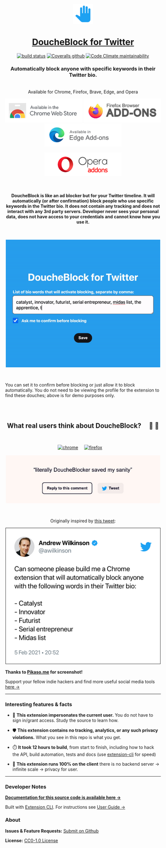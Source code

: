 <p align="center">
  <a href="https://chrome.google.com/webstore/detail/eeledoologbepiegnccedjigjkblhmhi">
    <img alt="DoucheBlock for Twitter" 
    src="https://raw.githubusercontent.com/MobileFirstLLC/doucheblock/master/assets/img/128x128.png" width="64" />
  </a>
</p>
<h1 align="center">
  <a href="https://chrome.google.com/webstore/detail/eeledoologbepiegnccedjigjkblhmhi">DoucheBlock for Twitter</a>
</h1>

<p align="center">
<a href="https://travis-ci.com/github/MobileFirstLLC/doucheblock"><img alt="build status" src="https://travis-ci.com/MobileFirstLLC/doucheblock.svg?branch=master"></a> <a href="https://coveralls.io/github/MobileFirstLLC/doucheblock"><img alt="Coveralls github" src="https://img.shields.io/coveralls/github/MobileFirstLLC/doucheblock"></a> <a href="https://codeclimate.com/github/MobileFirstLLC/doucheblock/maintainability"><img alt="Code Climate maintainability" src="https://img.shields.io/codeclimate/maintainability/MobileFirstLLC/doucheblock"></a>
</P>  

<h3 align="center">
  Automatically block anyone with specific keywords in their Twitter bio.<br/><br/>
</h3>

<p align="center">Available for Chrome, Firefox, Brave, Edge, and Opera</p>

<p align="center">    
<a href="https://chrome.google.com/webstore/detail/eeledoologbepiegnccedjigjkblhmhi"><img alt="install at chrome web store" width="250" src="https://raw.githubusercontent.com/MobileFirstLLC/doucheblock/master/.github/badge.png"/></a>
<a href="https://addons.mozilla.org/en-US/firefox/addon/doucheblock-for-twitter/"><img alt="Firefox Add-Ons" width="250" src="https://raw.githubusercontent.com/MobileFirstLLC/doucheblock/master/.github/badge-firefox.png"/></a>
<a href="https://microsoftedge.microsoft.com/addons/detail/jjamkfoaemeiacomhpidlhkjinmpmkpj"><img alt="Edge Add-Ons" width="250" src="https://raw.githubusercontent.com/MobileFirstLLC/doucheblock/master/.github/badge-edge.png"/></a><br/><br/>
<a href="https://addons.opera.com/en/extensions/details/doucheblock-for-twitter/"><img alt="Opera addons" src="https://raw.githubusercontent.com/MobileFirstLLC/doucheblock/master/.github/badge-opera.png" width="250" /></a>
</p>

<br/>

<h4 align="center">DoucheBlock is like an ad blocker but for your Twitter timeline. It will automatically (or after confirmation) block people who use specific keywords in the Twitter bio. It does not contain any tracking and does not interact with any 3rd party servers. Developer never sees your personal data, does not have access to your credentials and cannot know how you use it.</h4>

<br/>

<p align="center">
<img alt="preview" width="500" src="https://raw.githubusercontent.com/MobileFirstLLC/doucheblock/master/.github/preview.gif"/>
</p>
<br/>

You can set it to confirm before blocking or just allow it to block automatically.  You do not need to be viewing the profile for the extension to find these douches; above is for demo purposes only.

<br/><br/>

<h2 align="center">What real users think about DoucheBlock? &nbsp; &nbsp; 🤔 💬 </h2>

<br/>

<p align="center">
<a href="https://chrome.google.com/webstore/detail/eeledoologbepiegnccedjigjkblhmhi"><img src="https://img.shields.io/chrome-web-store/stars/eeledoologbepiegnccedjigjkblhmhi?label=chrome&style=for-the-badge" alt="chrome"></a> &nbsp; &nbsp; <a href="https://addons.mozilla.org/en-US/firefox/addon/doucheblock-for-twitter/"><img src="https://img.shields.io/amo/stars/doucheblock-for-twitter?label=firefox&style=for-the-badge" alt="firefox"></a> &nbsp; &nbsp; <a href="https://microsoftedge.microsoft.com/addons/detail/jjamkfoaemeiacomhpidlhkjinmpmkpj"><img src="https://img.shields.io/badge/dynamic/json?label=edge&query=averageRating&suffix=%20/%205&url=https%3A%2F%2Fmicrosoftedge.microsoft.com%2Faddons%2Fgetproductdetailsbycrxid%2Fjjamkfoaemeiacomhpidlhkjinmpmkpj&style=for-the-badge" alt="" /></a>
<br/><br/>  
<img src="https://raw.githubusercontent.com/MobileFirstLLC/doucheblock/master/.github/user_comment.jpg" alt="user comment"   width="500" />
</p>
<br/>

<p align="center">
  Originally inspired by <a href="https://twitter.com/awilkinson/status/1357794228030509056">this tweet</a>:
</p>  

<p align="center">
<img width="500" border="1" alt="screenshot" src="https://raw.githubusercontent.com/MobileFirstLLC/doucheblock/master/.github/screenshot.png"/>
</p>

**Thanks to [Pikaso.me](https://pikaso.me/) for screenshot!** 

Support your fellow indie hackers and find more useful social media tools [here &rarr;](https://github.com/MobileFirstLLC/social-media-hacker-list)

* * *

### Interesting features & facts

- 🧬 **This extension impersonates the current user.** You do not have to sign in/grant access.
Study the source to learn how.

- 🛡️ **This extension contains no tracking, analytics, or any such privacy violations.** What you see in  this repo is what you get.

- ⏱️ **It took 12 hours to build**, from start to finish, including how to hack the API, build automation, tests and docs 
   (use [extension-cli](https://github.com/MobileFirstLLC/extension-cli) for speed)

- 🎉 **This extension runs 100% on the client** there is no backend server &rarr; infinite scale &rarr; privacy for user.

* * *

### Developer Notes 

**[Documentation for this source code is available here &rarr;](http://oss.mobilefirst.me/doucheblock/)**

Built with [Extension CLI](https://github.com/MobileFirstLLC/extension-cli/). For instructions see [User Guide &rarr;](https://oss.mobilefirst.me/extension-cli/)

### About

**Issues & Feature Requests:** [Submit on Github](https://github.com/MobileFirstLLC/doucheblock/issues/new/choose)

**License:** [CC0-1.0 License](https://github.com/MobileFirstLLC/doucheblock/blob/master/LICENSE)
